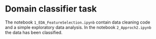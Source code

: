 # Domain classifier task

The notebook `1_EDA_FeatureSelection.ipynb` contain data cleaning code and a simple exploratory data analysis.
In the notebook `2_Approch2.ipynb` the data has been classified.
